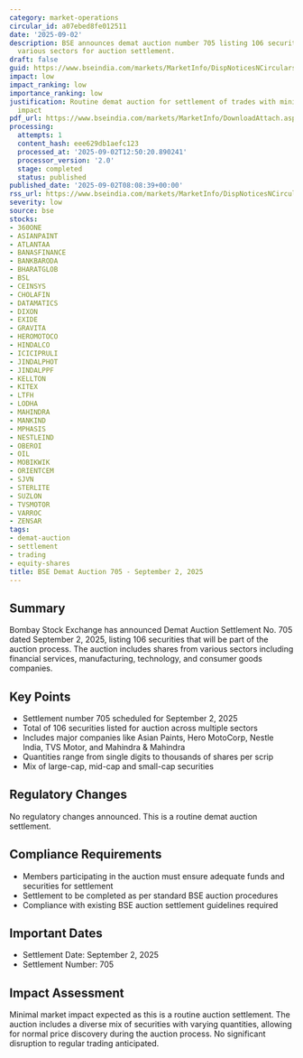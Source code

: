 ```yaml
---
category: market-operations
circular_id: a07ebed8fe012511
date: '2025-09-02'
description: BSE announces demat auction number 705 listing 106 securities across
  various sectors for auction settlement.
draft: false
guid: https://www.bseindia.com/markets/MarketInfo/DispNoticesNCirculars.aspx?Noticeid={CCF073B5-3DE6-4109-BF74-60A343EB1404}&noticeno=20250902-8&dt=09/02/2025&icount=8&totcount=25&flag=0
impact: low
impact_ranking: low
importance_ranking: low
justification: Routine demat auction for settlement of trades with minimal market
  impact
pdf_url: https://www.bseindia.com/markets/MarketInfo/DownloadAttach.aspx?id=20250902-8&attachedId=cdef63bd-9afb-42b7-958e-ae8a12dbca38
processing:
  attempts: 1
  content_hash: eee629db1aefc123
  processed_at: '2025-09-02T12:50:20.890241'
  processor_version: '2.0'
  stage: completed
  status: published
published_date: '2025-09-02T08:08:39+00:00'
rss_url: https://www.bseindia.com/markets/MarketInfo/DispNoticesNCirculars.aspx?Noticeid={CCF073B5-3DE6-4109-BF74-60A343EB1404}&noticeno=20250902-8&dt=09/02/2025&icount=8&totcount=25&flag=0
severity: low
source: bse
stocks:
- 360ONE
- ASIANPAINT
- ATLANTAA
- BANASFINANCE
- BANKBARODA
- BHARATGLOB
- BSL
- CEINSYS
- CHOLAFIN
- DATAMATICS
- DIXON
- EXIDE
- GRAVITA
- HEROMOTOCO
- HINDALCO
- ICICIPRULI
- JINDALPHOT
- JINDALPPF
- KELLTON
- KITEX
- LTFH
- LODHA
- MAHINDRA
- MANKIND
- MPHASIS
- NESTLEIND
- OBEROI
- OIL
- MOBIKWIK
- ORIENTCEM
- SJVN
- STERLITE
- SUZLON
- TVSMOTOR
- VARROC
- ZENSAR
tags:
- demat-auction
- settlement
- trading
- equity-shares
title: BSE Demat Auction 705 - September 2, 2025
---
```


## Summary

Bombay Stock Exchange has announced Demat Auction Settlement No. 705 dated September 2, 2025, listing 106 securities that will be part of the auction process. The auction includes shares from various sectors including financial services, manufacturing, technology, and consumer goods companies.

## Key Points

- Settlement number 705 scheduled for September 2, 2025
- Total of 106 securities listed for auction across multiple sectors
- Includes major companies like Asian Paints, Hero MotoCorp, Nestle India, TVS Motor, and Mahindra & Mahindra
- Quantities range from single digits to thousands of shares per scrip
- Mix of large-cap, mid-cap and small-cap securities

## Regulatory Changes

No regulatory changes announced. This is a routine demat auction settlement.

## Compliance Requirements

- Members participating in the auction must ensure adequate funds and securities for settlement
- Settlement to be completed as per standard BSE auction procedures
- Compliance with existing BSE auction settlement guidelines required

## Important Dates

- Settlement Date: September 2, 2025
- Settlement Number: 705

## Impact Assessment

Minimal market impact expected as this is a routine auction settlement. The auction includes a diverse mix of securities with varying quantities, allowing for normal price discovery during the auction process. No significant disruption to regular trading anticipated.